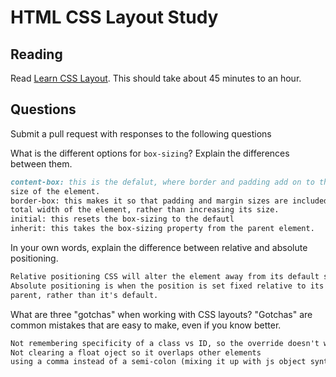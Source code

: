 # HTML CSS Layout Study

## Reading

Read [Learn CSS Layout](http://learnlayout.com). This should take about 45
 minutes to an hour.

## Questions

Submit a pull request with responses to the following questions

What is the different options for `box-sizing`? Explain the differences between
 them.

```md
content-box: this is the defalut, where border and padding add on to the total
size of the element.
border-box: this makes it so that padding and margin sizes are included in the
total width of the element, rather than increasing its size.
initial: this resets the box-sizing to the defautl
inherit: this takes the box-sizing property from the parent element.
```

In your own words, explain the difference between relative and absolute
 positioning.

```md
Relative positioning CSS will alter the element away from its default settings.
Absolute positioning is when the position is set fixed relative to its nearest
parent, rather than it's default.
```

What are three "gotchas" when working with CSS layouts? "Gotchas" are common
 mistakes that are easy to make, even if you know better.

```md
Not remembering specificity of a class vs ID, so the override doesn't work
Not clearing a float oject so it overlaps other elements
using a comma instead of a semi-colon (mixing it up with js object syntax)
```

